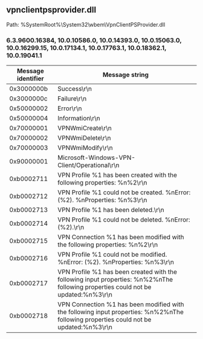 ## vpnclientpsprovider.dll

Path: %SystemRoot%\System32\wbem\VpnClientPSProvider.dll

### 6.3.9600.16384, 10.0.10586.0, 10.0.14393.0, 10.0.15063.0, 10.0.16299.15, 10.0.17134.1, 10.0.17763.1, 10.0.18362.1, 10.0.19041.1

Message identifier | Message string
--- | ---
0x3000000b | Success\r\n
0x3000000c | Failure\r\n
0x50000002 | Error\r\n
0x50000004 | Information\r\n
0x70000001 | VPNWmiCreate\r\n
0x70000002 | VPNWmiDelete\r\n
0x70000003 | VPNWmiModify\r\n
0x90000001 | Microsoft-Windows-VPN-Client/Operational\r\n
0xb0002711 | VPN Profile %1 has been created with the following properties: %n%2\r\n
0xb0002712 | VPN Profile %1 could not be created. %nError: (%2). %nProperties: %n%3\r\n
0xb0002713 | VPN Profile %1 has been deleted.\r\n
0xb0002714 | VPN Profile %1 could not be deleted. %nError: (%2).\r\n
0xb0002715 | VPN Connection %1 has been modified with the following properties: %n%2\r\n
0xb0002716 | VPN Profile %1 could not be modified. %nError: (%2). %nProperties: %n%3\r\n
0xb0002717 | VPN Profile %1 has been created with the following input properties: %n%2%nThe following properties could not be updated:%n%3\r\n
0xb0002718 | VPN Connection %1 has been modified with the following input properties: %n%2%nThe following properties could not be updated:%n%3\r\n
